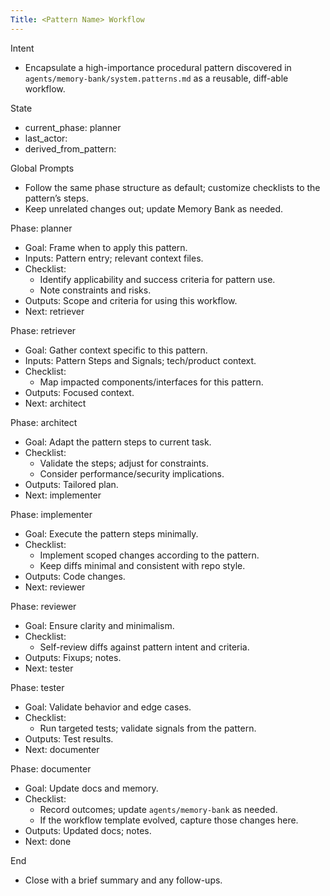 ```yaml
---
Title: <Pattern Name> Workflow
---
```


Intent

- Encapsulate a high-importance procedural pattern discovered in `agents/memory-bank/system.patterns.md` as a reusable, diff-able workflow.

State

- current_phase: planner
- last_actor: <set by agent>
- derived_from_pattern: <PAT-YYYYMMDD-slug>

Global Prompts

- Follow the same phase structure as default; customize checklists to the pattern’s steps.
- Keep unrelated changes out; update Memory Bank as needed.

Phase: planner

- Goal: Frame when to apply this pattern.
- Inputs: Pattern entry; relevant context files.
- Checklist:
  - Identify applicability and success criteria for pattern use.
  - Note constraints and risks.
- Outputs: Scope and criteria for using this workflow.
- Next: retriever

Phase: retriever

- Goal: Gather context specific to this pattern.
- Inputs: Pattern Steps and Signals; tech/product context.
- Checklist:
  - Map impacted components/interfaces for this pattern.
- Outputs: Focused context.
- Next: architect

Phase: architect

- Goal: Adapt the pattern steps to current task.
- Checklist:
  - Validate the steps; adjust for constraints.
  - Consider performance/security implications.
- Outputs: Tailored plan.
- Next: implementer

Phase: implementer

- Goal: Execute the pattern steps minimally.
- Checklist:
  - Implement scoped changes according to the pattern.
  - Keep diffs minimal and consistent with repo style.
- Outputs: Code changes.
- Next: reviewer

Phase: reviewer

- Goal: Ensure clarity and minimalism.
- Checklist:
  - Self-review diffs against pattern intent and criteria.
- Outputs: Fixups; notes.
- Next: tester

Phase: tester

- Goal: Validate behavior and edge cases.
- Checklist:
  - Run targeted tests; validate signals from the pattern.
- Outputs: Test results.
- Next: documenter

Phase: documenter

- Goal: Update docs and memory.
- Checklist:
  - Record outcomes; update `agents/memory-bank` as needed.
  - If the workflow template evolved, capture those changes here.
- Outputs: Updated docs; notes.
- Next: done

End

- Close with a brief summary and any follow-ups.
